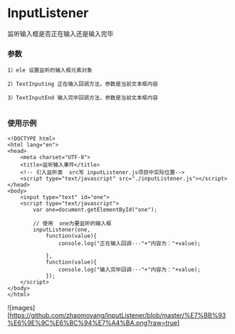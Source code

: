 # InputListener
监听输入框是否正在输入还是输入完毕

###  参数

```
1）ele 设置监听的输入框元素对象

2）TextInputing 正在输入回调方法，参数是当前文本框内容

3）TextInputEnd 输入完毕回调方法，参数是当前文本框内容
 
 ```


###  使用示例

```
<!DOCTYPE html>
<html lang="en">
<head>
	<meta charset="UTF-8">
	<title>监听输入事件</title>
	<!-- 引入监听类  src写 inputListener.js项目中实际位置-->
	<script type="text/javascript" src="./inputListener.js"></script>
</head>
<body>
	<input type="text" id="one">
	<script type="text/javascript">
		var one=document.getElementById("one");
		
		// 使用  one为要监听的输入框
		inputListener(one,
			function(value){
				console.log("正在输入回调···"+"内容为："+value);

			},
			function(value){
				console.log("输入完毕回调···"+"内容为："+value);
			});	
	</script>
</body>
</html>
```
![images][https://github.com/zhaomoyang/InputListener/blob/master/%E7%BB%93%E6%9E%9C%E6%BC%94%E7%A4%BA.png?raw=true]
